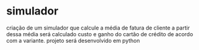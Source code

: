 # simulador
criação de um simulador que calcule a média de fatura de cliente a partir dessa média será calculado custo e ganho do cartão de crédito de acordo com a variante. 
projeto será desenvolvido em python